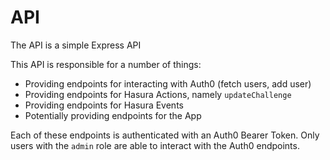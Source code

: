 # API

The API is a simple Express API

This API is responsible for a number of things:
- Providing endpoints for interacting with Auth0 (fetch users, add user)
- Providing endpoints for Hasura Actions, namely `updateChallenge`
- Providing endpoints for Hasura Events
- Potentially providing endpoints for the App

Each of these endpoints is authenticated with an Auth0 Bearer Token. Only users with the `admin` role are able to interact with the Auth0 endpoints.